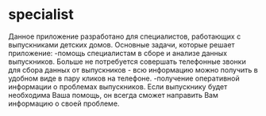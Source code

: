 # specialist
Данное приложение разработано для специалистов, работающих с выпускниками детских домов.
Основные задачи, которые решает приложение:
-помощь специалистам в сборе и анализе данных выпускников. 
Больше не потребуется совершать телефонные звонки для сбора данных от выпускников - всю информацию можно получить в удобном виде в пару кликов на телефоне.
-получение оперативной информации о проблемах выпускников. 
Если выпускнику будет необходима Ваша помощь, он всегда сможет направить Вам информацию о своей проблеме. 
